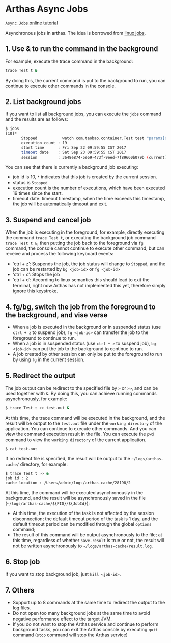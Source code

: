 # Arthas Async Jobs

[`Async Jobs` online tutorial](https://arthas.aliyun.com/doc/arthas-tutorials.html?language=en&id=async-jobs)

Asynchronous jobs in arthas. The idea is borrowed from [linux jobs](http://man7.org/linux/man-pages/man1/jobs.1p.html).

## 1. Use & to run the command in the background

For example, execute the trace command in the background:

```bash
trace Test t &
```

By doing this, the current command is put to the background to run, you can continue to execute other commands in the console.

## 2. List background jobs

If you want to list all background jobs, you can execute the `jobs` command and the results are as follows:

```bash
$ jobs
[10]*
       Stopped           watch com.taobao.container.Test test "params[0].{? #this.name == null }" -x 2
       execution count : 19
       start time      : Fri Sep 22 09:59:55 CST 2017
       timeout date    : Sat Sep 23 09:59:55 CST 2017
       session         : 3648e874-5e69-473f-9eed-7f89660b079b (current)
```

You can see that there is currently a background job executing:

- job id is 10, `*` indicates that this job is created by the current session.
- status is `Stopped`
- execution count is the number of executions, which have been executed 19 times since the start.
- timeout date: timeout timestamp, when the time exceeds this timestamp, the job will be automatically timeout and exit.

## 3. Suspend and cancel job

When the job is executing in the foreground, for example, directly executing the command `trace Test t`, or executing the background job command `trace Test t &`, then putting the job back to the foreground via `fg` command, the console cannot continue to execute other command, but can receive and process the following keyboard events:

- ‘ctrl + z’: Suspends the job, the job status will change to `Stopped`, and the job can be restarted by `bg <job-id>` or `fg <job-id>`
- ‘ctrl + c’: Stops the job
- ‘ctrl + d’: According to linux semantics this should lead to exit the terminal, right now Arthas has not implemented this yet, therefore simply ignore this keystroke.

## 4. fg/bg, switch the job from the foreground to the background, and vise verse

- When a job is executed in the background or in suspended status (use `ctrl + z` to suspend job), `fg <job-id>` can transfer the job to the foreground to continue to run.
- When a job is in suspended status (use `ctrl + z` to suspend job), `bg <job-id>` can put the job to the background to continue to run.
- A job created by other session can only be put to the foreground to run by using `fg` in the current session.

## 5. Redirect the output

The job output can be redirect to the specified file by `>` or `>>`, and can be used together with `&`. By doing this, you can achieve running commands asynchronously, for example:

```bash
$ trace Test t >> test.out &
```

At this time, the trace command will be executed in the background, and the result will be output to the `test.out` file under the `working directory` of the application. You can continue to execute other commands. And you can view the command execution result in the file. You can execute the `pwd` command to view the `working directory` of the current application.

```bash
$ cat test.out
```

If no redirect file is specified, the result will be output to the `~/logs/arthas-cache/` directory, for example:

```bash
$ trace Test t >> &
job id : 2
cache location : /Users/admin/logs/arthas-cache/28198/2
```

At this time, the command will be executed asynchronously in the background, and the result will be asynchronously saved in the file (`~/logs/arthas-cache/${PID}/${JobId}`);

- At this time, the execution of the task is not affected by the session disconnection; the default timeout period of the task is 1 day, and the default timeout period can be modified through the global `options` command;
- The result of this command will be output asynchronously to the file; at this time, regardless of whether `save-result` is true or not, the result will not be written asynchronously to `~/logs/arthas-cache/result.log`.

## 6. Stop job

If you want to stop background job, just `kill <job-id>`.

## 7. Others

- Support up to 8 commands at the same time to redirect the output to the log files.
- Do not open too many background jobs at the same time to avoid negative performance effect to the target JVM.
- If you do not want to stop the Arthas service and continue to perform background tasks, you can exit the Arthas console by executing `quit` command (`stop` command will stop the Arthas service)
